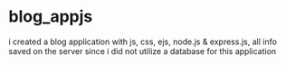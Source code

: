 # blog_appjs
i created a blog application with js, css, ejs, node.js &amp; express.js, all info saved on the server since i did not utilize a database for this application
